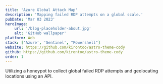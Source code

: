 ```yaml
---
title: 'Azure Global Attack Map'
description: 'Mapping failed RDP attempts on a global scale.'
pubDate: 'Mar 03 2023'
heroImage:
    url: '/blog-placeholder-about.jpg'
    alt: 'GitHub wallpaper'
platform: Web
stack: ['Azure', 'Sentinel', "Powershell"]
website: https://github.com/kirontoo/astro-theme-cody
github: https://github.com/kirontoo/astro-theme-cody
order: 1
---
```


Utilizing a honeypot to collect global failed RDP attempts and geolocating locations using an API. 